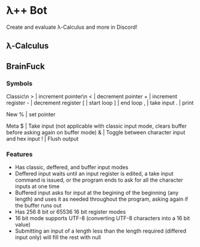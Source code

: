 # λ++ Bot
Create and evaluate λ-Calculus and more in Discord!

## λ-Calculus

## BrainFuck
### Symbols
Classic\n
\> | increment pointer\n
< | decrement pointer
\+ | increment register
\- | decrement register
\[ | start loop
\] | end loop
, | take input
\. | print

New
% | set pointer

Meta
$ | Take input (not applicable with classic input mode, clears buffer before asking again on buffer mode)
& | Toggle between character input and hex input
\! | Flush output

### Features
 - Has classic, deffered, and buffer input modes
 - Deffered input waits until an input register is edited, a take input command is issued, or the program ends to ask for all the character inputs at one time
 - Buffered input asks for input at the begining of the beginning (any length) and uses it as needed throughout the program, asking again if the buffer runs out
 - Has 256 8 bit or 65536 16 bit register modes
 - 16 bit mode supports UTF-8 (converting UTF-8 characters into a 16 bit value)
 - Submitting an input of a length less than the length required (differed input only) will fill the rest with null

